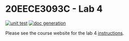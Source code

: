 # 20EECE3093C - Lab 4

[![unit test](https://github.com/20EECE3093C-24SS/lab-4-ikranw/actions/workflows/ci-pytest.yaml/badge.svg?event=push)](https://github.com/20EECE3093C-24SS/lab-4-ikranw/actions/workflows/ci-pytest.yaml)
[![doc generation](https://github.com/20EECE3093C-24SS/lab-4-ikranw/actions/workflows/ci-sphinx.yaml/badge.svg?event=push)](https:/20EECE3093C-24SS/ikranw/lab-4-ikranw/actions/workflows/ci-sphinx.yaml)

Please see the course website for the lab 4 [instructions](https://20eece3093c-24ss.github.io/graded_artifacts/lab_assignments/lab_4.html).
